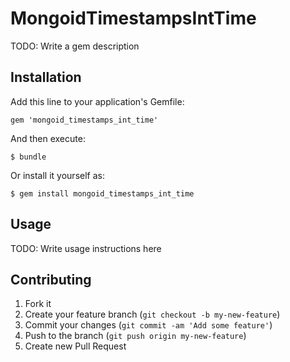 # MongoidTimestampsIntTime

TODO: Write a gem description

## Installation

Add this line to your application's Gemfile:

    gem 'mongoid_timestamps_int_time'

And then execute:

    $ bundle

Or install it yourself as:

    $ gem install mongoid_timestamps_int_time

## Usage

TODO: Write usage instructions here

## Contributing

1. Fork it
2. Create your feature branch (`git checkout -b my-new-feature`)
3. Commit your changes (`git commit -am 'Add some feature'`)
4. Push to the branch (`git push origin my-new-feature`)
5. Create new Pull Request
